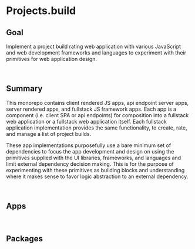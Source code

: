 # **Projects.build**

## **Goal**
Implement a project build rating web application with various JavaScript and web development frameworks and languages to experiment with their primitives for web application design. 


&nbsp;
## **Summary**
This monorepo contains client rendered JS apps, api endpoint server apps, server rendered apps, and fullstack JS framework apps. Each app is a component (i.e. client SPA or api endpoints) for composition into a fullstack web application or a fullstack web application itself. Each fullstack application implementation provides the same functionality, to create, rate, and manage a list of project builds. 

These app implementations purposefully use a bare minimum set of dependencies to focus the app development and design on using the primitives supplied with the UI libraries, frameworks, and languages and limit external dependency decision making. This is for the purpose of experimenting with these primitives as building blocks and understanding where it makes sense to favor logic abstraction to an external dependency. 


&nbsp;
## **Apps**
<!-- - [Client React](./apps/client-react) -->
<!-- - [Client Solid](./apps/client-solid) -->
<!-- - [Client Svelte](./apps/client-svelte) -->

<!-- - [API Json Server](./apps/api-json-server) -->
<!-- - [API Node + Fastify](./apps/api-node-fastify) -->

<!-- - [Server Go + HTMX](./apps/server-go-htmx) -->

<!-- - [Fullstack Astro](./apps/fullstack-astro) -->
<!-- - [Fullstack Next](./apps/fullstack-next) -->
<!-- - [Fullstack Remix](./apps/fullstack-remix) -->
<!-- - [Fullstack SolidStart](./apps/fullstack-solid) -->
<!-- - [Fullstack SvelteKit](./apps/fullstack-svelte) -->

&nbsp;
## **Packages**
<!-- - [Configs](./packages/configs) -->
<!-- - [DB Schema](./packages/db-schema) -->
<!-- - [TS Types](./packages/types) -->
